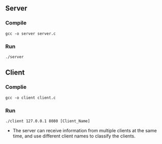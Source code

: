 ## Server

### Compile

```shell
gcc -o server server.c
```

### Run

```shell
./server  
```



## Client

### Complie 

```shell
gcc -o client client.c    
```

### Run

```shell
./client 127.0.0.1 8080 [Client_Name]
```

- The server can receive information from multiple clients at the same time, and use different client names to classify the clients.

